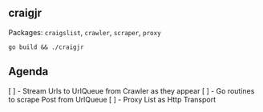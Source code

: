 ## craigjr

Packages: `craigslist`, `crawler`, `scraper`, `proxy`

```
go build && ./craigjr
```

## Agenda

[ ] - Stream Urls to UrlQueue from Crawler as they appear
[ ] - Go routines to scrape Post from UrlQueue
[ ] - Proxy List as Http Transport
